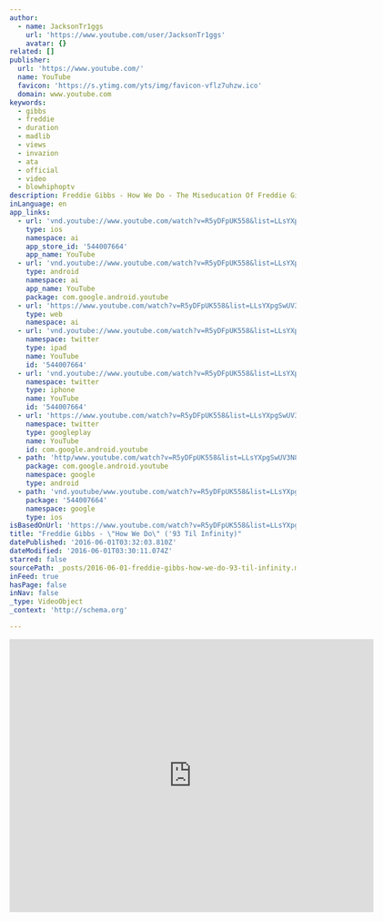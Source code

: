 ```yaml
---
author:
  - name: JacksonTr1ggs
    url: 'https://www.youtube.com/user/JacksonTr1ggs'
    avatar: {}
related: []
publisher:
  url: 'https://www.youtube.com/'
  name: YouTube
  favicon: 'https://s.ytimg.com/yts/img/favicon-vflz7uhzw.ico'
  domain: www.youtube.com
keywords:
  - gibbs
  - freddie
  - duration
  - madlib
  - views
  - invazion
  - ata
  - official
  - video
  - blowhiphoptv
description: Freddie Gibbs - How We Do - The Miseducation Of Freddie Gibbs
inLanguage: en
app_links:
  - url: 'vnd.youtube://www.youtube.com/watch?v=R5yDFpUK558&list=LLsYXpgSwUV3N8XVfVgPV0rw&index=55&feature=applinks'
    type: ios
    namespace: ai
    app_store_id: '544007664'
    app_name: YouTube
  - url: 'vnd.youtube://www.youtube.com/watch?v=R5yDFpUK558&list=LLsYXpgSwUV3N8XVfVgPV0rw&index=55&feature=applinks'
    type: android
    namespace: ai
    app_name: YouTube
    package: com.google.android.youtube
  - url: 'https://www.youtube.com/watch?v=R5yDFpUK558&list=LLsYXpgSwUV3N8XVfVgPV0rw&index=55&feature=applinks'
    type: web
    namespace: ai
  - url: 'vnd.youtube://www.youtube.com/watch?v=R5yDFpUK558&list=LLsYXpgSwUV3N8XVfVgPV0rw&index=55&feature=applinks'
    namespace: twitter
    type: ipad
    name: YouTube
    id: '544007664'
  - url: 'vnd.youtube://www.youtube.com/watch?v=R5yDFpUK558&list=LLsYXpgSwUV3N8XVfVgPV0rw&index=55&feature=applinks'
    namespace: twitter
    type: iphone
    name: YouTube
    id: '544007664'
  - url: 'https://www.youtube.com/watch?v=R5yDFpUK558&list=LLsYXpgSwUV3N8XVfVgPV0rw&index=55'
    namespace: twitter
    type: googleplay
    name: YouTube
    id: com.google.android.youtube
  - path: 'http/www.youtube.com/watch?v=R5yDFpUK558&list=LLsYXpgSwUV3N8XVfVgPV0rw&index=55'
    package: com.google.android.youtube
    namespace: google
    type: android
  - path: 'vnd.youtube/www.youtube.com/watch?v=R5yDFpUK558&list=LLsYXpgSwUV3N8XVfVgPV0rw&index=55'
    package: '544007664'
    namespace: google
    type: ios
isBasedOnUrl: 'https://www.youtube.com/watch?v=R5yDFpUK558&list=LLsYXpgSwUV3N8XVfVgPV0rw&index=55'
title: "Freddie Gibbs - \"How We Do\" ('93 Til Infinity)"
datePublished: '2016-06-01T03:32:03.810Z'
dateModified: '2016-06-01T03:30:11.074Z'
starred: false
sourcePath: _posts/2016-06-01-freddie-gibbs-how-we-do-93-til-infinity.md
inFeed: true
hasPage: false
inNav: false
_type: VideoObject
_context: 'http://schema.org'

---
```

<iframe src="https://cdn.embedly.com/widgets/media.html?src=https%3A%2F%2Fwww.youtube.com%2Fembed%2FR5yDFpUK558%3Ffeature%3Doembed&amp;url=http%3A%2F%2Fwww.youtube.com%2Fwatch%3Fv%3DR5yDFpUK558&amp;image=https%3A%2F%2Fi.ytimg.com%2Fvi%2FR5yDFpUK558%2Fhqdefault.jpg&amp;key=b7d04c9b404c499eba89ee7072e1c4f7&amp;type=text%2Fhtml&amp;schema=youtube" width="640" height="480" scrolling="no" frameborder="0" allowfullscreen="" style=""></iframe>